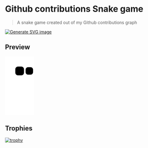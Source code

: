 # Github contributions Snake game

> A snake game created out of my Github contributions graph

[![Generate SVG image](https://github.com/scriptex/github-contributions-snake/actions/workflows/cron.yml/badge.svg)](https://github.com/scriptex/github-contributions-snake/actions/workflows/cron.yml)

## Preview

<img src="https://raw.githubusercontent.com/scriptex/github-contributions-snake/snake/github-contribution-grid-snake.svg" />

## Trophies

[![trophy](https://github-profile-trophy.vercel.app/?username=scriptex&theme=onedark)](https://github.com/scriptex)
